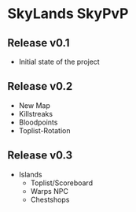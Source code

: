 # SkyLands SkyPvP

## Release v0.1
- Initial state of the project

## Release v0.2
- New Map
- Killstreaks
- Bloodpoints
- Toplist-Rotation

## Release v0.3
- Islands
  - Toplist/Scoreboard
  - Warps NPC  
  - Chestshops